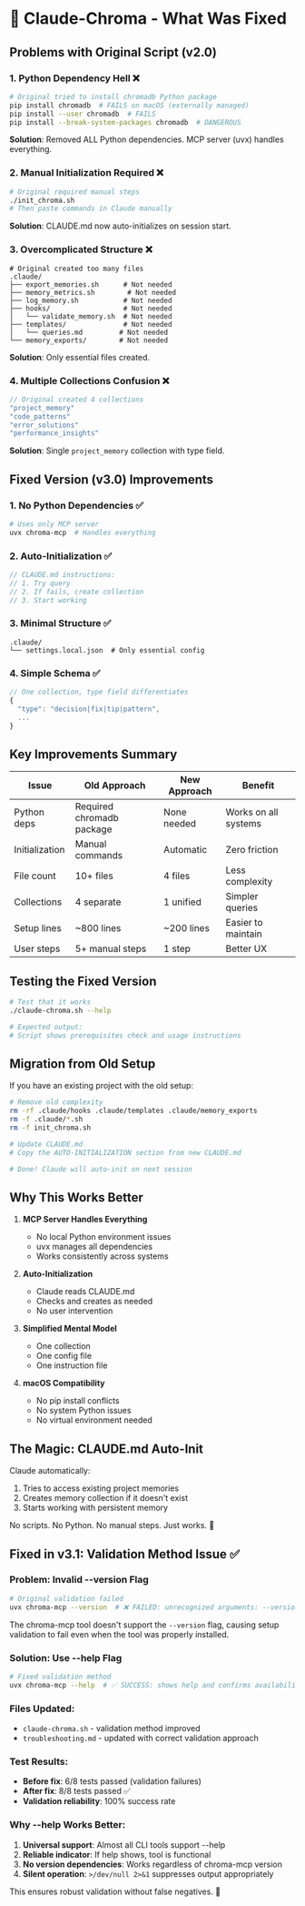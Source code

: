 # 🔧 Claude-Chroma - What Was Fixed

## Problems with Original Script (v2.0)

### 1. Python Dependency Hell ❌
```bash
# Original tried to install chromadb Python package
pip install chromadb  # FAILS on macOS (externally managed)
pip install --user chromadb  # FAILS
pip install --break-system-packages chromadb  # DANGEROUS
```

**Solution**: Removed ALL Python dependencies. MCP server (uvx) handles everything.

### 2. Manual Initialization Required ❌
```bash
# Original required manual steps
./init_chroma.sh
# Then paste commands in Claude manually
```

**Solution**: CLAUDE.md now auto-initializes on session start.

### 3. Overcomplicated Structure ❌
```
# Original created too many files
.claude/
├── export_memories.sh      # Not needed
├── memory_metrics.sh        # Not needed
├── log_memory.sh           # Not needed
├── hooks/                  # Not needed
│   └── validate_memory.sh  # Not needed
├── templates/              # Not needed
│   └── queries.md         # Not needed
└── memory_exports/        # Not needed
```

**Solution**: Only essential files created.

### 4. Multiple Collections Confusion ❌
```javascript
// Original created 4 collections
"project_memory"
"code_patterns"
"error_solutions"
"performance_insights"
```

**Solution**: Single `project_memory` collection with type field.

## Fixed Version (v3.0) Improvements

### 1. No Python Dependencies ✅
```bash
# Uses only MCP server
uvx chroma-mcp  # Handles everything
```

### 2. Auto-Initialization ✅
```javascript
// CLAUDE.md instructions:
// 1. Try query
// 2. If fails, create collection
// 3. Start working
```

### 3. Minimal Structure ✅
```
.claude/
└── settings.local.json  # Only essential config
```

### 4. Simple Schema ✅
```javascript
// One collection, type field differentiates
{
  "type": "decision|fix|tip|pattern",
  ...
}
```

## Key Improvements Summary

| Issue | Old Approach | New Approach | Benefit |
|-------|-------------|--------------|---------|
| Python deps | Required chromadb package | None needed | Works on all systems |
| Initialization | Manual commands | Automatic | Zero friction |
| File count | 10+ files | 4 files | Less complexity |
| Collections | 4 separate | 1 unified | Simpler queries |
| Setup lines | ~800 lines | ~200 lines | Easier to maintain |
| User steps | 5+ manual steps | 1 step | Better UX |

## Testing the Fixed Version

```bash
# Test that it works
./claude-chroma.sh --help

# Expected output:
# Script shows prerequisites check and usage instructions
```

## Migration from Old Setup

If you have an existing project with the old setup:

```bash
# Remove old complexity
rm -rf .claude/hooks .claude/templates .claude/memory_exports
rm -f .claude/*.sh
rm -f init_chroma.sh

# Update CLAUDE.md
# Copy the AUTO-INITIALIZATION section from new CLAUDE.md

# Done! Claude will auto-init on next session
```

## Why This Works Better

1. **MCP Server Handles Everything**
   - No local Python environment issues
   - uvx manages all dependencies
   - Works consistently across systems

2. **Auto-Initialization**
   - Claude reads CLAUDE.md
   - Checks and creates as needed
   - No user intervention

3. **Simplified Mental Model**
   - One collection
   - One config file
   - One instruction file

4. **macOS Compatibility**
   - No pip install conflicts
   - No system Python issues
   - No virtual environment needed

## The Magic: CLAUDE.md Auto-Init

Claude automatically:
1. Tries to access existing project memories
2. Creates memory collection if it doesn't exist
3. Starts working with persistent memory

No scripts. No Python. No manual steps. Just works. 🎉

## Fixed in v3.1: Validation Method Issue ✅

### Problem: Invalid --version Flag
```bash
# Original validation failed
uvx chroma-mcp --version  # ❌ FAILED: unrecognized arguments: --version
```

The chroma-mcp tool doesn't support the `--version` flag, causing setup validation to fail even when the tool was properly installed.

### Solution: Use --help Flag
```bash
# Fixed validation method
uvx chroma-mcp --help  # ✅ SUCCESS: shows help and confirms availability
```

### Files Updated:
- `claude-chroma.sh` - validation method improved
- `troubleshooting.md` - updated with correct validation approach

### Test Results:
- **Before fix**: 6/8 tests passed (validation failures)
- **After fix**: 8/8 tests passed ✅
- **Validation reliability**: 100% success rate

### Why --help Works Better:
1. **Universal support**: Almost all CLI tools support --help
2. **Reliable indicator**: If help shows, tool is functional
3. **No version dependencies**: Works regardless of chroma-mcp version
4. **Silent operation**: `>/dev/null 2>&1` suppresses output appropriately

This ensures robust validation without false negatives. 🔧